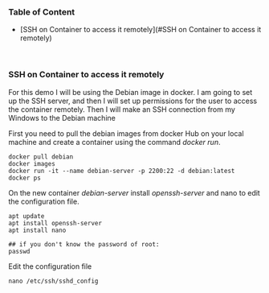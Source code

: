 ### Table of Content
- [SSH on Container to access it remotely](#SSH on Container to access it remotely)

<br />


### SSH on Container to access it remotely

For this demo I will be using the Debian image in docker. I am going to set up the SSH server, and then I will set up 
permissions for the user to access the container remotely. Then I will make an SSH connection from my Windows to the 
Debian machine

First you need to pull the debian images from docker Hub on your local machine and create a container using the 
command *docker run*.
```
docker pull debian
docker images
docker run -it --name debian-server -p 2200:22 -d debian:latest
docker ps
```

On the new container *debian-server* install *openssh-server* and nano to edit the configuration file. 
```
apt update
apt install openssh-server
apt install nano

## if you don't know the password of root:
passwd
```
Edit the configuration file
```
nano /etc/ssh/sshd_config
```